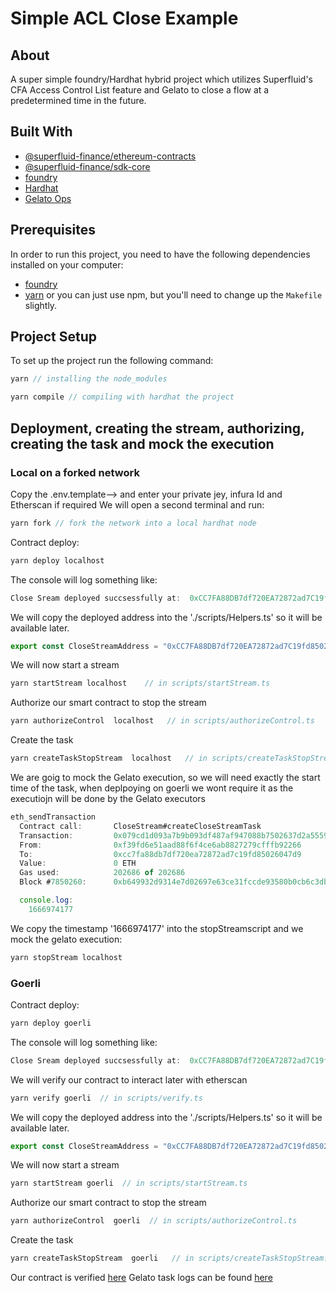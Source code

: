 # Simple ACL Close Example

## About
A super simple foundry/Hardhat hybrid project which utilizes Superfluid's CFA Access Control List feature and Gelato to close a flow at a predetermined time in the future.

## Built With

- [@superfluid-finance/ethereum-contracts](https://www.npmjs.com/package/@superfluid-finance/ethereum-contracts)
- [@superfluid-finance/sdk-core](https://www.npmjs.com/package/@superfluid-finance/sdk-core)
- [foundry](https://github.com/foundry-rs/foundry)
- [Hardhat](https://hardhat.org/)
- [Gelato Ops](https://app.gelato.network/)

## Prerequisites
In order to run this project, you need to have the following dependencies installed on your computer:

- [foundry](https://github.com/foundry-rs/foundry)
- [yarn](https://yarnpkg.com/getting-started/install) or you can just use npm, but you'll need to change up the `Makefile` slightly. 

## Project Setup
To set up the project run the following command:
```ts
yarn // installing the node_modules
```
```ts
yarn compile // compiling with hardhat the project
```



## Deployment, creating the stream, authorizing, creating the task and mock the execution

### Local on a forked network 
Copy the .env.template--> and enter your private jey, infura Id and Etherscan if required 
We will open a second terminal and run:

```ts
yarn fork // fork the network into a local hardhat node
```

Contract deploy:
```ts
yarn deploy localhost
```
The console will log something like:

```ts
Close Sream deployed succsessfully at:  0xCC7FA88DB7df720EA72872ad7C19fd85026047d9
```
We will copy the deployed address into the './scripts/Helpers.ts' so it will be available later.

```ts
export const CloseStreamAddress = "0xCC7FA88DB7df720EA72872ad7C19fd85026047d9";
```

We will now start a stream
```ts
yarn startStream localhost    // in scripts/startStream.ts 
```

Authorize our smart contract to stop the stream
```ts
yarn authorizeControl  localhost   // in scripts/authorizeControl.ts 
```

Create the task
```ts
yarn createTaskStopStream  localhost   // in scripts/createTaskStopStream.ts 
```

We are goig to mock the Gelato execution, so we will need exactly the start time of the task, when deplpoying on goerli we wont require it as the executiojn will be done by the Gelato executors

```ts
eth_sendTransaction
  Contract call:       CloseStream#createCloseStreamTask
  Transaction:         0x079cd1d093a7b9b093df487af947088b7502637d2a55592c9fd4cafba135f2e3
  From:                0xf39fd6e51aad88f6f4ce6ab8827279cfffb92266
  To:                  0xcc7fa88db7df720ea72872ad7c19fd85026047d9
  Value:               0 ETH
  Gas used:            202686 of 202686
  Block #7850260:      0xb649932d9314e7d02697e63ce31fccde93580b0cb6c3db7c5fb853fb5b74b2cf

  console.log:
    1666974177
```

We copy the timestamp '1666974177' into the stopStreamscript and we mock the gelato execution:
```ts
yarn stopStream localhost
```

### Goerli

Contract deploy:
```ts
yarn deploy goerli
```
The console will log something like:

```ts
Close Sream deployed succsessfully at:  0xCC7FA88DB7df720EA72872ad7C19fd85026047d9
```
We will verify our contract to interact later with etherscan
```ts
yarn verify goerli  // in scripts/verify.ts 
```

We will copy the deployed address into the './scripts/Helpers.ts' so it will be available later.

```ts
export const CloseStreamAddress = "0xCC7FA88DB7df720EA72872ad7C19fd85026047d9";
```

We will now start a stream
```ts
yarn startStream goerli  // in scripts/startStream.ts 
```

Authorize our smart contract to stop the stream
```ts
yarn authorizeControl  goerli  // in scripts/authorizeControl.ts 
```

Create the task
```ts
yarn createTaskStopStream  goerli   // in scripts/createTaskStopStream.ts 
```

Our contract is verified [here](https://goerli.etherscan.io/address/0x9415B572f3562C12fDe1EB4F5C9291762495130B#readContract)
Gelato task logs can be found [here](https://ops-interface-vue-git-feature-search-gelato.vercel.app/task/0x06d05ff8edec3efc0686f351f351e5d780e7a248d7e3607662068393005a0f08?chainId=5)